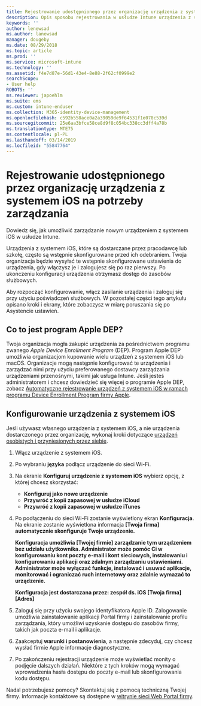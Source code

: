```yaml
---
title: Rejestrowanie udostępnionego przez organizację urządzenia z systemem iOS na potrzeby zarządzania | Microsoft Docs
description: Opis sposobu rejestrowania w usłudze Intune urządzenia z systemem iOS, które zostało zakupione i udostępnione przez Twoją organizację
keywords: ''
author: lenewsad
ms.author: lanewsad
manager: dougeby
ms.date: 08/29/2018
ms.topic: article
ms.prod: ''
ms.service: microsoft-intune
ms.technology: ''
ms.assetid: f4e7d87e-56d1-43e4-8e88-2f62cf0999e2
searchScope:
- User help
ROBOTS: ''
ms.reviewer: japoehlm
ms.suite: ems
ms.custom: intune-enduser
ms.collection: M365-identity-device-management
ms.openlocfilehash: c592b558ace0a2a39059de9f64531f1e078c539d
ms.sourcegitcommit: 25e6aa3bfce58ce8d9f8c054bc338cc3dff4a78b
ms.translationtype: MTE75
ms.contentlocale: pl-PL
ms.lasthandoff: 03/14/2019
ms.locfileid: "55847764"
---
```

# <a name="enroll-your-organization-provided-ios-device-in-management"></a>Rejestrowanie udostępnionego przez organizację urządzenia z systemem iOS na potrzeby zarządzania

Dowiedz się, jak umożliwić zarządzanie nowym urządzeniem z systemem iOS w usłudze Intune.  

Urządzenia z systemem iOS, które są dostarczane przez pracodawcę lub szkołę, często są wstępnie skonfigurowane przed ich odebraniem. Twoja organizacja będzie wysyłać te wstępnie skonfigurowane ustawienia do urządzenia, gdy włączysz je i zalogujesz się po raz pierwszy. Po ukończeniu konfiguracji urządzenia otrzymasz dostęp do zasobów służbowych.  

Aby rozpocząć konfigurowanie, włącz zasilanie urządzenia i zaloguj się przy użyciu poświadczeń służbowych. W pozostałej części tego artykułu opisano kroki i ekrany, które zobaczysz w miarę poruszania się po Asystencie ustawień. 

## <a name="what-is-apple-dep"></a>Co to jest program Apple DEP?
Twoja organizacja mogła zakupić urządzenia za pośrednictwem programu zwanego *Apple Device Enrollment Program* (DEP). Program Apple DEP umożliwia organizacjom kupowanie wielu urządzeń z systemem iOS lub macOS. Organizacje mogą następnie konfigurować te urządzenia i zarządzać nimi przy użyciu preferowanego dostawcy zarządzania urządzeniami przenośnymi, takimi jak usługa Intune. Jeśli jesteś administratorem i chcesz dowiedzieć się więcej o programie Apple DEP, zobacz [Automatyczne rejestrowanie urządzeń z systemem iOS w ramach programu Device Enrollment Program firmy Apple](https://docs.microsoft.com/intune/device-enrollment-program-enroll-ios).  

## <a name="set-up-your-ios-device"></a>Konfigurowanie urządzenia z systemem iOS  
Jeśli używasz własnego urządzenia z systemem iOS, a nie urządzenia dostarczonego przez organizację, wykonaj kroki dotyczące [urządzeń osobistych i przyniesionych przez siebie](enroll-your-device-in-intune-ios.md).  

1. Włącz urządzenie z systemem iOS. 
2. Po wybraniu **języka** podłącz urządzenie do sieci Wi-Fi.
3. Na ekranie **Konfiguruj urządzenie z systemem iOS** wybierz opcję, z której chcesz skorzystać: 
 
   - **Konfiguruj jako nowe urządzenie**
   - **Przywróć z kopii zapasowej w usłudze iCloud**
   - **Przywróć z kopii zapasowej w usłudze iTunes**

4. Po podłączeniu do sieci Wi-Fi zostanie wyświetlony ekran **Konfiguracja**. Na ekranie zostanie wyświetlona informacja **[Twoja firma] automatycznie skonfiguruje Twoje urządzenie.**

   **Konfiguracja umożliwia [Twojej firmie] zarządzanie tym urządzeniem bez udziału użytkownika. Administrator może pomóc Ci w konfigurowaniu kont poczty e-mail i kont sieciowych, instalowaniu i konfigurowaniu aplikacji oraz zdalnym zarządzaniu ustawieniami. Administrator może wyłączać funkcje, instalować i usuwać aplikacje, monitorować i ograniczać ruch internetowy oraz zdalnie wymazać to urządzenie.**
 
   **Konfiguracja jest dostarczana przez: zespół ds. iOS [Twoja firma] [Adres]**

5. Zaloguj się przy użyciu swojego identyfikatora Apple ID. Zalogowanie umożliwia zainstalowanie aplikacji Portal firmy i zainstalowanie profilu zarządzania, który umożliwi uzyskanie dostępu do zasobów firmy, takich jak poczta e-mail i aplikacje. 
6. Zaakceptuj **warunki i postanowienia**, a następnie zdecyduj, czy chcesz wysłać firmie Apple informacje diagnostyczne.
7. Po zakończeniu rejestracji urządzenie może wyświetlać monity o podjęcie dalszych działań. Niektóre z tych kroków mogą wymagać wprowadzenia hasła dostępu do poczty e-mail lub skonfigurowania kodu dostępu.

Nadal potrzebujesz pomocy? Skontaktuj się z pomocą techniczną Twojej firmy. Informacje kontaktowe są dostępne w [witrynie sieci Web Portal firmy](https://go.microsoft.com/fwlink/?linkid=2010980).
